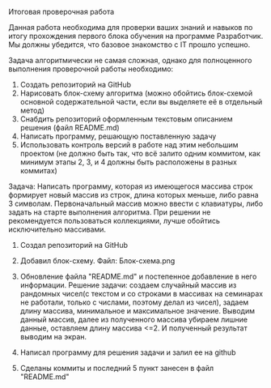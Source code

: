 Итоговая проверочная работа

Данная работа необходима для проверки ваших знаний и навыков по итогу прохождения первого блока обучения на программе Разработчик. Мы должны убедится, что базовое знакомство с IT прошло успешно.

Задача алгоритмически не самая сложная, однако для полноценного выполнения проверочной работы необходимо:

1. Создать репозиторий на GitHub
2. Нарисовать блок-схему алгоритма (можно обойтись блок-схемой основной содержательной части, если вы выделяете её в отдельный метод)
3. Снабдить репозиторий оформленным текстовым описанием решения (файл README.md)
4. Написать программу, решающую поставленную задачу
5. Использовать контроль версий в работе над этим небольшим проектом (не должно быть так, что всё залито одним коммитом, как минимум этапы 2, 3, и 4 должны быть расположены в разных коммитах)

Задача: Написать программу, которая из имеющегося массива строк формирует новый массив из строк, длина которых меньше, либо равна 3 символам. Первоначальный массив можно ввести с клавиатуры, либо задать на старте выполнения алгоритма. При решении не рекомендуется пользоваться коллекциями, лучше обойтись исключительно массивами.

1. Создал репозиторий на GitHub

2. Добавил блок-схему. Файл: Блок-схема.png

3. Обновление файла "README.md" и постепенное добавление в него информации.
   Решение задачи: создаем случайный массив из рандомных чисел(с текстом и со строками в массивах на семинарах не работали, только с числами, поэтому делал из чисел), задаем длину массива, минимальное и максимальное значение. Выводим данный массив, далее из полученного массива убираем лишние данные, оставляем длину массива <=2. И полученный результат выводим на экран.

4. Написал программу для решения задачи и залил ее на github

5. Сделаны коммиты и последний 5 пункт занесен в файл "README.md"



